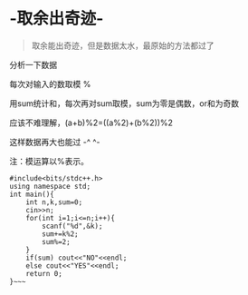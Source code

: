 # -取余出奇迹-

> 取余能出奇迹，但是数据太水，最原始的方法都过了

分析一下数据

每次对输入的数取模 %

用sum统计和，每次再对sum取模，sum为零是偶数，or和为奇数

应该不难理解，(a+b)%2=((a%2)+(b%2))%2

这样数据再大也能过  -^ ^-

注：模运算以%表示。
~~~
#include<bits/stdc++.h>
using namespace std;
int main(){
    int n,k,sum=0;
    cin>>n;
    for(int i=1;i<=n;i++){
        scanf("%d",&k);
        sum+=k%2;
        sum%=2;
    }
    if(sum) cout<<"NO"<<endl;
    else cout<<"YES"<<endl;
    return 0;
}~~~